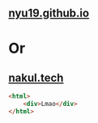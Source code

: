 ## [nyu19.github.io](https://nyu19.github.io)
# Or
## [nakul.tech](https://nakul.tech) 



```html
<html>
    <div>Lmao</div>
</html>
```
